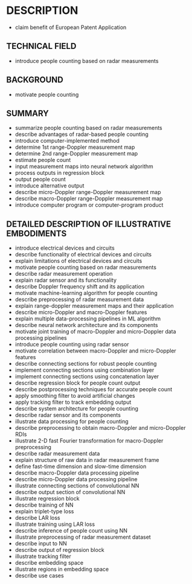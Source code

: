 # DESCRIPTION

- claim benefit of European Patent Application

## TECHNICAL FIELD

- introduce people counting based on radar measurements

## BACKGROUND

- motivate people counting

## SUMMARY

- summarize people counting based on radar measurements
- describe advantages of radar-based people counting
- introduce computer-implemented method
- determine 1st range-Doppler measurement map
- determine 2nd range-Doppler measurement map
- estimate people count
- input measurement maps into neural network algorithm
- process outputs in regression block
- output people count
- introduce alternative output
- describe micro-Doppler range-Doppler measurement map
- describe macro-Doppler range-Doppler measurement map
- introduce computer program or computer-program product

## DETAILED DESCRIPTION OF ILLUSTRATIVE EMBODIMENTS

- introduce electrical devices and circuits
- describe functionality of electrical devices and circuits
- explain limitations of electrical devices and circuits
- motivate people counting based on radar measurements
- describe radar measurement operation
- explain radar sensor and its functionality
- describe Doppler frequency shift and its application
- motivate machine-learning algorithm for people counting
- describe preprocessing of radar measurement data
- explain range-doppler measurement maps and their application
- describe micro-Doppler and macro-Doppler features
- explain multiple data-processing pipelines in ML algorithm
- describe neural network architecture and its components
- motivate joint training of macro-Doppler and micro-Doppler data processing pipelines
- introduce people counting using radar sensor
- motivate correlation between macro-Doppler and micro-Doppler features
- describe connecting sections for robust people counting
- implement connecting sections using combination layer
- implement connecting sections using concatenation layer
- describe regression block for people count output
- describe postprocessing techniques for accurate people count
- apply smoothing filter to avoid artificial changes
- apply tracking filter to track embedding output
- describe system architecture for people counting
- describe radar sensor and its components
- illustrate data processing for people counting
- describe preprocessing to obtain macro-Doppler and micro-Doppler RDIs
- illustrate 2-D fast Fourier transformation for macro-Doppler preprocessing
- describe radar measurement data
- explain structure of raw data in radar measurement frame
- define fast-time dimension and slow-time dimension
- describe macro-Doppler data processing pipeline
- describe micro-Doppler data processing pipeline
- illustrate connecting sections of convolutional NN
- describe output section of convolutional NN
- illustrate regression block
- describe training of NN
- explain triplet-type loss
- describe LAR loss
- illustrate training using LAR loss
- describe inference of people count using NN
- illustrate preprocessing of radar measurement dataset
- describe input to NN
- describe output of regression block
- illustrate tracking filter
- describe embedding space
- illustrate regions in embedding space
- describe use cases

